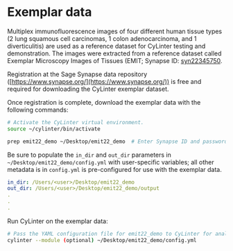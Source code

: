 # Exemplar data

Multiplex immunofluorescence images of four different human tissue types (2 lung squamous cell carcinomas, 1 colon adenocarcinoma, and 1 diverticulitis) are used as a reference dataset for CyLinter testing and demonstration. The images were extracted from a reference dataset called Exemplar Microscopy Images of Tissues (EMIT; Synapse ID: [syn22345750](https://www.synapse.org/#!Synapse:syn22345750).

Registration at the Sage Synapse data repository ([https://www.synapse.org/](https://www.synapse.org/)) is free and required for downloading the CyLinter exemplar dataset.

Once registration is complete, download the exemplar data with the following commands:

``` bash
# Activate the CyLinter virtual environment.
source ~/cylinter/bin/activate

prep emit22_demo ~/Desktop/emit22_demo  # Enter Synapse ID and password when prompted.
```

Be sure to populate the `in_dir` and `out_dir` parameters in `~/Desktop/emit22_demo/config.yml` with user-specific variables; all other metadata is in `config.yml` is pre-configured for use with the exemplar data.

```yaml
in_dir: /Users/<user>/Desktop/emit22_demo
out_dir: /Users/<user>/Desktop/emit22_demo/output
.
.
.
```

Run CyLinter on the exemplar data:

``` bash
# Pass the YAML configuration file for emit22_demo to CyLinter for analysis
cylinter --module (optional) ~/Desktop/emit22_demo/config.yml  
```
